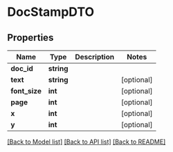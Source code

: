 # DocStampDTO

## Properties
Name | Type | Description | Notes
------------ | ------------- | ------------- | -------------
**doc_id** | **string** |  | 
**text** | **string** |  | [optional] 
**font_size** | **int** |  | [optional] 
**page** | **int** |  | [optional] 
**x** | **int** |  | [optional] 
**y** | **int** |  | [optional] 

[[Back to Model list]](../../README.md#documentation-for-models) [[Back to API list]](../../README.md#documentation-for-api-endpoints) [[Back to README]](../../README.md)

